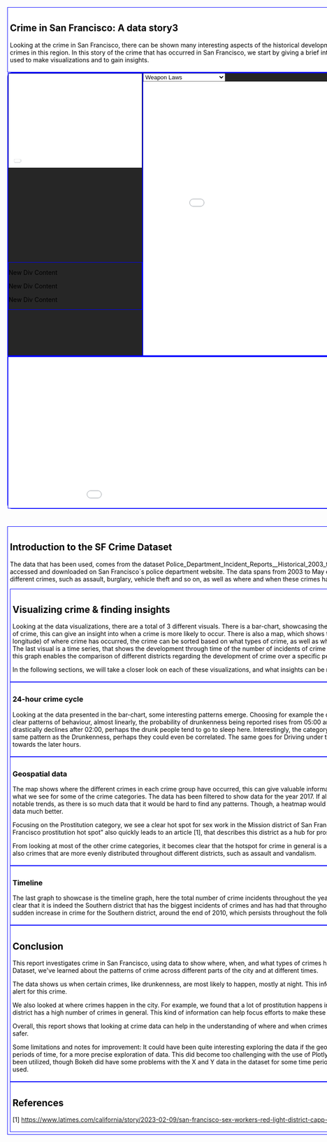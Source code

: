 
<style>


body {
    color: #000000; /* Black color */
}

.container1 {
  display: flex; /* This enables flexbox layout, making its children (the two divs) lay out horizontally */
  #border: 2px solid blue; /* If you want the container itself to also have a border */
  width: 1050px; /* Explicitly set the container's width */
  margin: auto; /* This centers the container horizontally in its parent */
  /* Adjust the top and bottom margin as needed, keeping the left and right margins as auto */
  #background-color: #1c1d1f;
  border-top-left-radius: 10px;
  border-top-right-radius: 10px;
  background-color: #262626; 
}

.container2 {
  display: flex; /* This enables flexbox layout, making its children (the two divs) lay out horizontally */
  #border: 2px solid blue; /* If you want the container itself to also have a border */
  width: 1050px; /* Explicitly set the container's width */
  margin: auto; /* This centers the container horizontally in its parent */
  /* Adjust the top and bottom margin as needed, keeping the left and right margins as auto */
  #background-color: #1c1d1f;
  border-bottom-left-radius: 10px;
  border-bottom-right-radius: 10px;
  margin-bottom: 40px;
  background-color: #262626; 
}

.container3 {
  display: flex; /* This enables flexbox layout, making its children (the two divs) lay out horizontally */
  #border: 2px solid blue; /* If you want the container itself to also have a border */
  width: 1010px; /* Explicitly set the container's width */
  margin: auto; /* This centers the container horizontally in its parent */
  /* Adjust the top and bottom margin as needed, keeping the left and right margins as auto */
  background-color: #ffffff;
  padding: 5px; 
}

    
div {
  border: 1px solid blue;  Sets a blue border for all divs 
    margin: 0px;
    margin: 0px;
  padding: 0px;
}


 
.top-left-box {
  overflow: hidden; /* This hides any overflow the scaling might cause */
  width: 610px;
  height: 430px; /* 430 */
  transform: scale(0.5);
  transform-origin: top left;
  margin-right: -305px; /* Adjust this value as needed to bring the divs closer */

}

.top-left-box iframe, .center-box iframe {
  width: 100%; /* Makes the iframe fill the container */
  height: 100%; /* Adjust the height to match the div's scaling */
  border: 0; /* Removes the iframe border */
  margin-right: 20px;
}



.center-box {
  overflow: hidden;
  width: 680px;
  height: 645px;
  transform: scale(1);
  transform-origin: top left;
}

.bottom-box {
  overflow: hidden;
  width: 1050px;
  height: 345px;
  transform: scale(1);
  transform-origin: top left;
}

.bottom-left-box {
maring-top: -50px;
}

.bottom-box iframe, .center-box iframe {
  width: 100%; /* Makes the iframe fill the container */
  height: 100%; /* Adjust the height to match the div's scaling */
  border: 0; /* Removes the iframe border */
}

</style>


  <div class="container3">
     <section class="home">
        <h1>Crime in San Francisco: A data story3</h1>
        <p>Looking at the crime in San Francisco, there can be shown many interesting aspects of the historical development, trends, and popular locations of the crimes in this region. In this story of the crime that has occurred in San Francisco, we start by giving a brief introduction to the dataset that has been used to make visualizations and to gain insights.</p>
     </section>
  </div>


  <div class="container1" >
    <div class="left-column">
      <div class="top-left-box">
        <iframe src="interactive_crime_hours.html"></iframe> 
      </div>
      <div class="bottom-left-box">
        <!-- Content for the new div goes here -->
        <p>New Div Content</p>
        <p>New Div Content</p>
        <p>New Div Content</p>
      </div>
    </div>
    <div class="center-box">
          <select id="crimeSelection">
        <option value="map_WEAPON LAWS.html">Weapon Laws</option>
        <option value="Map/map_PROSTITUTION.html">Prostitution</option>
        <option value="Map/map_DRIVING UNDER THE INFLUENCE.html">Driving Under The Influence</option>
        <option value="Map/map_ROBBERY.html">Robbery</option>
        <option value="Map/map_BURGLARY.html">Burglary</option>
        <option value="Map/map_ASSAULT.html">Assault</option>
        <option value="Map/map_DRUNKENNESS.html">Drunkenness</option>
        <option value="Map/map_DRUG_NARCOTIC.html">Drug/Narcotic</option>
        <option value="Map/map_TRESPASS.html">Trespass</option>
        <option value="Map/map_LARCENY_THEFT.html">Larceny/Theft</option>
        <option value="Map/map_VANDALISM.html">Vandalism</option>
        <option value="Map/map_VEHICLE THEFT.html">Vehicle Theft</option>
        <option value="Map/map_STOLEN PROPERTY.html">Stolen Property</option>
        <option value="Map/map_DISORDERLY CONDUCT.html">Disorderly Conduct</option>
</select>

<iframe id="crimeFrame" src="map_WEAPON LAWS.html"></iframe>

<script>
    document.getElementById('crimeSelection').addEventListener('change', function() {
        var selectedCrime = this.value;
        document.getElementById('crimeFrame').src = selectedCrime;
    });
</script>

</div>
  </div>

  <div class="container2">
    <div class="bottom-box" >
      <iframe src="bokeh_timeline_plot.html"></iframe>
    </div>
  </div>



  <div class="container3">
      <section class="home">
        <h2>Introduction to the SF Crime Dataset</h2>
        <p>The data that has been used, comes from the dataset Police_Department_Incident_Reports__Historical_2003_to_May_2018_20240130.csv, that can be accessed and downloaded on San Francisco´s police department website. The data spans from 2003 to May of 2018, and consists of occurrences of different crimes, such as assault, burglary, vehicle theft and so on, as well as where and when these crimes have occurred.<p/>
     

  <div class="container3">
     <section class="home">
        <h2>Visualizing crime & finding insights</h2>
        <p>Looking at the data visualizations, there are a total of 3 different visuals. There is a bar-chart, showcasing the trend on a 24-hour cycle of a specific type of crime, this can give an insight into when a crime is more likely to occur. There is also a map, which shows the specific coordinates (latitude and longitude) of where crime has occurred, the crime can be sorted based on what types of crime, as well as which year and month the crime happened. The last visual is a time series, that shows the development through time of the number of incidents of crime in different districts within San Francisco, this graph enables the comparison of different districts regarding the development of crime over a specific period. </p>
        <p>In the following sections, we will take a closer look on each of these visualizations, and what insights can be made from them.                    </p>
     </section>
  </div>

  <div class="container3">
     <section class="home">
        <h3>24-hour crime cycle</h3>
        <p>Looking at the data presented in the bar-chart, some interesting patterns emerge. Choosing for example the crime category Drunkenness you see a clear patterns of behaviour, almost linearly, the probability of drunkenness being reported rises from 05:00 and tops at around midnight, whereafter it drastically declines after 02:00, perhaps the drunk people tend to go to sleep here. Interestingly, the category Weapon laws follow the somewhat the same pattern as the Drunkenness, perhaps they could even be correlated. The same goes for Driving under the influence, though the tendency is more towards the later hours. </p>
     </section>
  </div>

  <div class="container3">
     <section class="home">
        <h3>Geospatial data</h3>
            <p>The map shows where the different crimes in each crime group have occurred, this can give valuable information about crime hotspots, which is indeed what we see for some of the crime categories. The data has been filtered to show data for the year 2017. If all data was plotted, it would remove any notable trends, as there is so much data that it would be hard to find any patterns. Though, a heatmap would solve this problem, as it shows densities of data much better. </p>
            <p>Focusing on the Prostitution category, we see a clear hot spot for sex work in the Mission district of San Francisco. A quick internet search of “San Francisco prostitution hot spot” also quickly leads to an article [1], that describes this district as a hub for prostitution. </p>
            <p>From looking at most of the other crime categories, it becomes clear that the hotspot for crime in general is around the Southern district. But there are also crimes that are more evenly distributed throughout different districts, such as assault and vandalism. </p>
     </section>
  </div>

  <div class="container3">
     <section class="home">
        <h3>Timeline</h3>
            <p>The last graph to showcase is the timeline graph, here the total number of crime incidents throughout the years are displayed. This graph also makes it clear that it is indeed the Southern district that has the biggest incidents of crimes and has had that throughout the years. There also appears to be a sudden increase in crime for the Southern district, around the end of 2010, which persists throughout the following years. </p>
     </section>
  </div>

  <div class="container3">
     <section class="home">
        <h2>Conclusion</h2>
            <p>This report investigates crime in San Francisco, using data to show where, when, and what types of crimes have occurred. By analyzing the SF Crime Dataset, we've learned about the patterns of crime across different parts of the city and at different times.</p>
            <p>The data shows us when certain crimes, like drunkenness, are most likely to happen, mostly at night. This information can help the police to be more alert for this crime.</p>
            <p>We also looked at where crimes happen in the city. For example, we found that a lot of prostitution happens in the Mission district, and the Southern district has a high number of crimes in general. This kind of information can help focus efforts to make these areas safer.</p>
            <p>Overall, this report shows that looking at crime data can help in the understanding of where and when crimes happen, which can help make the city safer. </p>
            <p>Some limitations and notes for improvement: It could have been quite interesting exploring the data if the geospatial data could be sorted into different periods of time, for a more precise exploration of data. This did become too challenging with the use of Plotly, but I do believe it could work if Bokeh had been utilized, though Bokeh did have some problems with the X and Y data in the dataset for some time periods, which is why Plotly was ultimately used. </p>
     </section>
  </div>

  <div class="container3">
     <section class="home">
        <h2>References</h2>
            <p>[1] <a href="https://www.latimes.com/california/story/2023-02-09/san-francisco-sex-workers-red-light-district-capp-street-closure">https://www.latimes.com/california/story/2023-02-09/san-francisco-sex-workers-red-light-district-capp-street-closure</a></p>
     </section>
  </div>


  </main>
</body>


